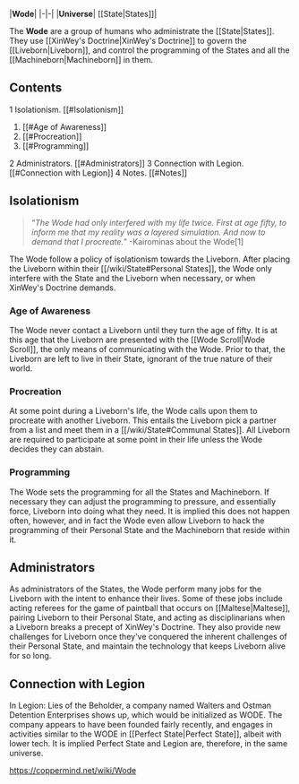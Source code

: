|**Wode**|
|-|-|
|**Universe**| [[State\|States]]|

The **Wode** are a group of humans who administrate the [[State\|States]]. They use [[XinWey's Doctrine\|XinWey's Doctrine]] to govern the [[Liveborn\|Liveborn]], and control the programming of the States and all the [[Machineborn\|Machineborn]] in them.

## Contents

1 Isolationism. [[#Isolationism]] 

1. [[#Age of Awareness]] 
1. [[#Procreation]] 
1. [[#Programming]] 


2 Administrators. [[#Administrators]] 
3 Connection with Legion. [[#Connection with Legion]] 
4 Notes. [[#Notes]] 


## Isolationism
>“*The Wode had only interfered with my life twice. First at age fifty, to inform me that my reality was a layered simulation. And now to demand that I procreate.*”
\-Kairominas about the Wode[1]

The Wode follow a policy of isolationism towards the Liveborn. After placing the Liveborn within their [[/wiki/State#Personal States]], the Wode only interfere with the State and the Liveborn when necessary, or when XinWey's Doctrine demands.

### Age of Awareness
The Wode never contact a Liveborn until they turn the age of fifty. It is at this age that the Liveborn are presented with the [[Wode Scroll\|Wode Scroll]], the only means of communicating with the Wode. Prior to that, the Liveborn are left to live in their State, ignorant of the true nature of their world.

### Procreation
At some point during a Liveborn's life, the Wode calls upon them to procreate with another Liveborn. This entails the Liveborn pick a partner from a list and meet them in a [[/wiki/State#Communal States]]. All Liveborn are required to participate at some point in their life unless the Wode decides they can abstain.

### Programming
The Wode sets the programming for all the States and Machineborn. If necessary they can adjust the programming to pressure, and essentially force, Liveborn into doing what they need. It is implied this does not happen often, however, and in fact the Wode even allow Liveborn to hack the programming of their Personal State and the Machineborn that reside within it.

## Administrators
As administrators of the States, the Wode perform many jobs for the Liveborn with the intent to enhance their lives. Some of these jobs include acting referees for the game of paintball that occurs on [[Maltese\|Maltese]], pairing Liveborn to their Personal State, and acting as disciplinarians when a Liveborn breaks a precept of XinWey's Doctrine. They also provide new challenges for Liveborn once they've conquered the inherent challenges of their Personal State, and maintain the technology that keeps Liveborn alive for so long.

## Connection with Legion
In Legion: Lies of the Beholder, a company named Walters and Ostman Detention Enterprises shows up, which would be initialized as WODE. The company appears to have been founded fairly recently, and engages in activities similar to the WODE in [[Perfect State\|Perfect State]], albeit with lower tech. It is implied Perfect State and Legion are, therefore, in the same universe.



https://coppermind.net/wiki/Wode